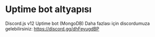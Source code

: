 # Uptime bot altyapısı
Discord.js v12 Uptime bot (MongoDB)
Daha fazlası için discordumuza gelebilirsiniz: https://discord.gg/dhFeyugdBP
